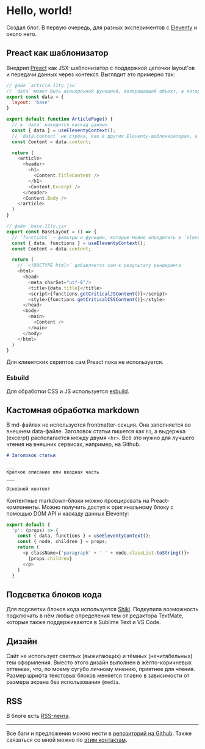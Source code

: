 # Hello, world!

Создал блог. В первую очередь, для разных экспериментов с [Eleventy](http://11ty.dev) и около него.

## Preact как шаблонизатор

Внедрил [Preact](https://preactjs.com/) как JSX-шаблонизатор с поддержкой цепочки layout'ов и передачи данных через контекст. Выглядит это примерно так:

```javascript
// файл `article.11ty.jsx`
// `data` может быть асинхронной функцией, возвращающей объект, в котором, в свою очередь, может быть `eleventyComputed`
export const data = {
  layout: 'base'
}

export default function ArticlePage() {
  // в `data` находится каскад данных
  const { data } = useEleventyContext();
  // `data.content` не строка, как в других Eleventy-шаблонизаторах, а компонент
  const Content = data.content;

  return (
    <article>
      <header>
        <h1>
          <Content.TitleContent />
        </h1>
        <Content.Excerpt />
      </header>  
      <Content.Body />
    </article>
  )
}
```

```javascript
// файл `base.11ty.jsx`
export const BaseLayout = () => {
  // `functions` – фильтры и функции, которые можно определить в `eleventy.config.js`
  const { data, functions } = useEleventyContext();
  const Content = data.content;

  return (
    // `<!DOCTYPE html>` добавляется сам к результату рендеринга
    <html>
      <head>
        <meta charSet="utf-8"/>  
        <title>{data.title}</title>
        <script>{functions.getCriticalJSContent()}</script>
        <style>{functions.getCriticalCSSContent()}</style>
      </head>
      <body>
        <main>
          <Content />
        </main>  
      </body>
    </html>
  )
}
```

Для клиентских скриптов сам Preact пока не используется.

### Esbuild

Для обработки CSS и JS используется [esbuild](https://esbuild.github.io/).

## Кастомная обработка markdown

В md-файлах не используется frontmatter-секция. Она заполняется во внешнем data-файле. Заголовок статьи пишется как `h1`, а выдержка (excerpt) располагается между двумя `<hr>`. Всё это нужно для лучшего чтения на внешних сервисах, например, на Github.

```markdown
# Заголовок статьи

___
Краткое описание или вводная часть
___

Основной контент
```

Контентные markdown-блоки можно проецировать на Preact-компоненты. Можно получить доступ к оригинальному блоку c помощью DOM API и каскаду данных Eleventy:
```javascript
export default {
  'p': (props) => {
    const { data, functions } = useEleventyContext();
    const { node, children } = props;
    return (
      <p className={'paragraph' + ' ' + node.classList.toString()}>
        {props.children}
      </p> 
    )
  }
```

## Подсветка блоков кода

Для подсветки блоков кода используется [Shiki](https://github.com/shikijs/shiki). Подкупила возможность подключать в нём любые определения тем от редактора TextMate, которые также поддерживаются в Sublime Text и VS Code.

## Дизайн

Сайт не использует светлых (выжигающих) и тёмных (нечитабельных) тем оформления. Вместо этого дизайн выполнен в жёлто-коричневых оттенках, что, по моему сугубо личному мнению, приятнее для чтения. Размер шрифта текстовых блоков меняется плавно в зависимости от размера экрана без использования `@media`.

## RSS

В блоге есть [RSS-лента](/rss-feed.xml).

___

Все баги и предложения можно нести в [репозиторий на Github](https://github.com/monochromer/monochromer.github.io). Также связаться со мной можно по [этим контактам](/about/).